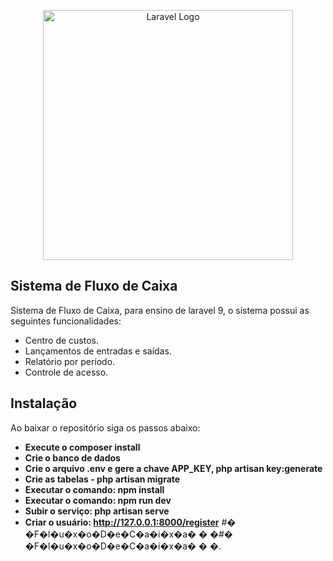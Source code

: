 <p align="center"><a href="https://laravel.com" target="_blank"><img src="https://raw.githubusercontent.com/laravel/art/master/logo-lockup/5%20SVG/2%20CMYK/1%20Full%20Color/laravel-logolockup-cmyk-red.svg" width="400" alt="Laravel Logo"></a>
</p>

## Sistema de Fluxo de Caixa

Sistema de Fluxo de Caixa, para ensino de laravel 9, o sistema possui as seguintes funcionalidades:

- Centro de custos.
- Lançamentos de entradas e saídas.
- Relatório por período.
- Controle de acesso.

## Instalação

Ao baixar o repositório siga os passos abaixo:

- **Execute o composer install**
- **Crie o banco de dados**
- **Crie o arquivo .env e gere a chave APP_KEY, php artisan key:generate**
- **Crie as tabelas -  php artisan migrate**
- **Executar o comando: npm install**
- **Executar o comando: npm run dev**
- **Subir o serviço: php artisan serve**
- **Criar o usuário: http://127.0.0.1:8000/register**
#� �F�l�u�x�o�D�e�C�a�i�x�a�
�
�#� �F�l�u�x�o�D�e�C�a�i�x�a�
�
�.
